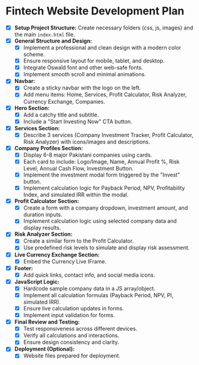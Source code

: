 # Fintech Website Development Plan

- [x] **Setup Project Structure:** Create necessary folders (css, js, images) and the main `index.html` file.
- [x] **General Structure and Design:**
    - [x] Implement a professional and clean design with a modern color scheme.
    - [x] Ensure responsive layout for mobile, tablet, and desktop.
    - [x] Integrate Oswald font and other web-safe fonts.
    - [x] Implement smooth scroll and minimal animations.
- [x] **Navbar:**
    - [x] Create a sticky navbar with the logo on the left.
    - [x] Add menu items: Home, Services, Profit Calculator, Risk Analyzer, Currency Exchange, Companies.
- [x] **Hero Section:**
    - [x] Add a catchy title and subtitle.
    - [x] Include a "Start Investing Now" CTA button.
- [x] **Services Section:**
    - [x] Describe 3 services (Company Investment Tracker, Profit Calculator, Risk Analyzer) with icons/images and descriptions.
- [x] **Company Profiles Section:**
    - [x] Display 6-8 major Pakistani companies using cards.
    - [x] Each card to include: Logo/Image, Name, Annual Profit %, Risk Level, Annual Cash Flow, Investment Button.
    - [x] Implement the investment modal form triggered by the "Invest" button.
    - [x] Implement calculation logic for Payback Period, NPV, Profitability Index, and simulated IRR within the modal.
- [x] **Profit Calculator Section:**
    - [x] Create a form with a company dropdown, investment amount, and duration inputs.
    - [x] Implement calculation logic using selected company data and display results.
- [x] **Risk Analyzer Section:**
    - [x] Create a similar form to the Profit Calculator.
    - [x] Use predefined risk levels to simulate and display risk assessment.
- [x] **Live Currency Exchange Section:**
    - [x] Embed the Currency Live IFrame.
- [x] **Footer:**
    - [x] Add quick links, contact info, and social media icons.
- [x] **JavaScript Logic:**
    - [x] Hardcode sample company data in a JS array/object.
    - [x] Implement all calculation formulas (Payback Period, NPV, PI, simulated IRR).
    - [x] Ensure live calculation updates in forms.
    - [x] Implement input validation for forms.
- [x] **Final Review and Testing:**
    - [x] Test responsiveness across different devices.
    - [x] Verify all calculations and interactions.
    - [x] Ensure design consistency and clarity.
- [x] **Deployment (Optional):**
    - [x] Website files prepared for deployment.
